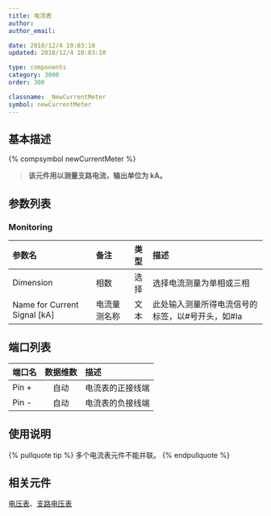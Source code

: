 ```yaml
---
title: 电流表
author:
author_email:

date: 2018/12/4 10:03:10
updated: 2018/12/4 10:03:10

type: components
category: 3000
order: 300

classname: _NewCurrentMeter
symbol: newCurrentMeter
---
```


## 基本描述

{% compsymbol newCurrentMeter %}

> **该元件用以测量支路电流，输出单位为 kA。**

## 参数列表

### Monitoring

| 参数名                         | 备注         | 类型 | 描述                                             |
| :----------------------------- | :----------- | :--: | :----------------------------------------------- |
| Dimension                      | 相数         | 选择 | 选择电流测量为单相或三相                         |
| Name for Current Signal \[kA\] | 电流量测名称 | 文本 | 此处输入测量所得电流信号的标签，以#号开头，如#Ia |

## 端口列表

| 端口名 | 数据维数 | 描述             |
| :----- | :------: | :--------------- |
| Pin +  |   自动   | 电流表的正接线端 |
| Pin -  |   自动   | 电流表的负接线端 |

## 使用说明

{% pullquote tip %}
多个电流表元件不能并联。
{% endpullquote %}

## 相关元件

[电压表](comp_NewVoltageMeter.html)、[支路电压表](comp_NewBranchVoltageMeter.html)
